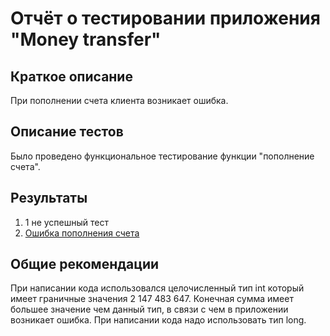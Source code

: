 # Отчёт о тестировании приложения "Money transfer"

## Краткое описание

При пополнении счета клиента возникает ошибка.

## Описание тестов

Было проведено функциональное тестирование функции "пополнение счета".

## Результаты

1. 1 не успешный тест
2. [Ошибка пополнения счета](https://github.com/AnatolyTS/money_transfer1/issues/1)

## Общие рекомендации

При написании кода использовался целочисленный тип int который имеет граничные значения 2 147 483 647. Конечная сумма имеет большее значение чем данный тип, в связи с чем в приложении возникает ошибка. При написании кода надо использовать тип long.
